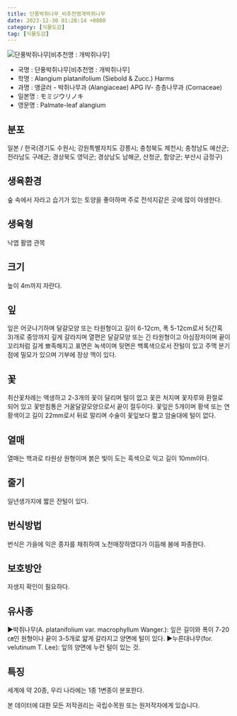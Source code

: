 ```yaml
---
title: 단풍박쥐나무_비추천명개박쥐나무
date: 2023-12-30 01:28:14 +0800
category: [식물도감]
tag: [식물도감]
---
```




![단풍박쥐나무[비추천명 : 개박쥐나무]](/fileUpload/plants/basic/Alangiaceae/Alangium/7185/7185_1_th2.jpg)
- 국명 : 단풍박쥐나무[비추천명 : 개박쥐나무]
- 학명 : Alangium platanifolium (Siebold & Zucc.) Harms
- 과명 : 앵글러 - 박쥐나무과 (Alangiaceae) APG Ⅳ- 층층나무과 (Cornaceae)
- 일본명 : モミジウリノキ
- 영문명 : Palmate-leaf alangium


## 분포
일본 / 한국(경기도 수원시; 강원특별자치도 강릉시; 충청북도 제천시; 충청남도 예산군; 전라남도 구례군; 경상북도 영덕군; 경상남도 남해군, 산청군, 함양군; 부산시 금정구) 
## 생육환경
숲 속에서 자라고 습기가 있는 토양을 좋아하며 주로 전석지같은 곳에 많이 야생한다.
## 생육형
낙엽 활엽 관목
## 크기
높이 4m까지 자란다.
## 잎
잎은 어긋나기하며 달걀모양 또는 타원형이고 길이 6-12cm, 폭 5-12cm로서 5(간혹 3)개로 중앙까지 깊게 갈라지며 열편은 달걀모양 또는 긴 타원형이고 아심장저이며 끝이 꼬리처럼 길게 뾰족해지고 표면은 녹색이며 뒷면은 백록색으로서 잔털이 있고 주맥 분기점에 밀모가 있으며 기부에 장상 맥이 있다.
## 꽃
취산꽃차례는 액생하고 2-3개의 꽃이 달리며 털이 없고 꽃은 처지며 꽃자루와 환절로 되어 있고 꽃받침통은 거꿀달걀모양으로서 끝이 절두이다. 꽃잎은 5개이며 황색 또는 연황색이고 길이 22mm로서 뒤로 말리며 수술이 꽃잎보다 짧고 암술대에 털이 없다.
## 열매
열매는 핵과로 타원상 원형이며 붉은 빛이 도는 흑색으로 익고 길이 10mm이다.
## 줄기
일년생가지에 짧은 잔털이 있다.
## 번식방법
번식은 가을에 익은 종자를 채취하여 노천매장하였다가 이듬해 봄에 파종한다.
## 보호방안
자생지 확인이 필요하다.
## 유사종
▶박쥐나무(A. platanifolium var. macrophyllum Wanger.): 잎은 길이와 폭이  7-20㎝인 원형이나 끝이 3-5개로 얇게 갈라지고 양면에 털이 있다.▶누른대나무(for. velutinum T. Lee): 잎의 양면에 누런 털이 있는 것.
## 특징
세계에 약 20종, 우리 나라에는 1종 1변종이 분포한다.






본 데이터에 대한 모든 저작권리는 국립수목원 또는 원저작자에게 있습니다.
